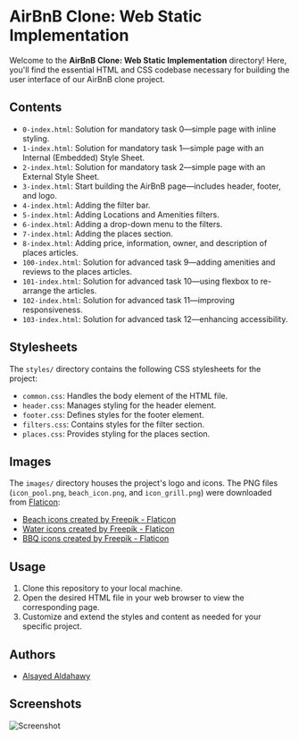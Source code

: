 # AirBnB Clone: Web Static Implementation

Welcome to the **AirBnB Clone: Web Static Implementation** directory! Here, you'll find the essential HTML and CSS codebase necessary for building the user interface of our AirBnB clone project.

## Contents

- `0-index.html`: Solution for mandatory task 0—simple page with inline styling.
- `1-index.html`: Solution for mandatory task 1—simple page with an Internal (Embedded) Style Sheet.
- `2-index.html`: Solution for mandatory task 2—simple page with an External Style Sheet.
- `3-index.html`: Start building the AirBnB page—includes header, footer, and logo.
- `4-index.html`: Adding the filter bar.
- `5-index.html`: Adding Locations and Amenities filters.
- `6-index.html`: Adding a drop-down menu to the filters.
- `7-index.html`: Adding the places section.
- `8-index.html`: Adding price, information, owner, and description of places articles.
- `100-index.html`: Solution for advanced task 9—adding amenities and reviews to the places articles.
- `101-index.html`: Solution for advanced task 10—using flexbox to re-arrange the articles.
- `102-index.html`: Solution for advanced task 11—improving responsiveness.
- `103-index.html`: Solution for advanced task 12—enhancing accessibility.

## Stylesheets

The `styles/` directory contains the following CSS stylesheets for the project:

- `common.css`: Handles the body element of the HTML file.
- `header.css`: Manages styling for the header element.
- `footer.css`: Defines styles for the footer element.
- `filters.css`: Contains styles for the filter section.
- `places.css`: Provides styling for the places section.

## Images

The `images/` directory houses the project's logo and icons. The PNG files (`icon_pool.png`, `beach_icon.png`, and `icon_grill.png`) were downloaded from [Flaticon](https://www.flaticon.com/):

- [Beach icons created by Freepik - Flaticon](https://www.flaticon.com/free-icons/beach)
- [Water icons created by Freepik - Flaticon](https://www.flaticon.com/free-icons/water)
- [BBQ icons created by Freepik - Flaticon](https://www.flaticon.com/free-icons/bbq)

## Usage

1. Clone this repository to your local machine.
2. Open the desired HTML file in your web browser to view the corresponding page.
3. Customize and extend the styles and content as needed for your specific project.

## Authors

- [Alsayed Aldahawy](https://www.github.com/alsayedaldahawy)


## Screenshots

![Screenshot](/readme_images/1.png)
